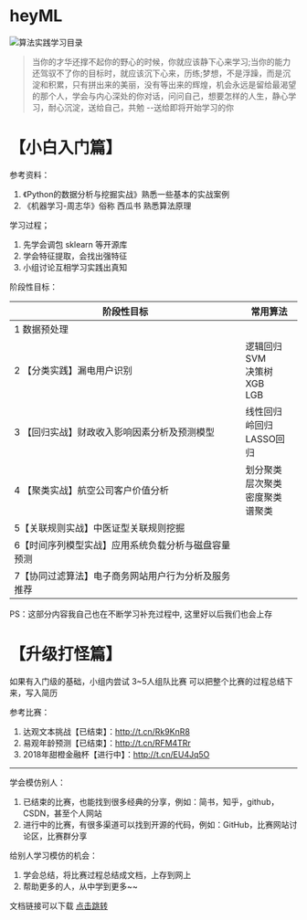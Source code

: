 # heyML
![算法实践学习目录](https://github.com/heyCrazyData/heyML/blob/master/sjml_v0.1.png)

> 当你的才华还撑不起你的野心的时候，你就应该静下心来学习;当你的能力还驾驭不了你的目标时，就应该沉下心来，历练;梦想，不是浮躁，而是沉淀和积累，只有拼出来的美丽，没有等出来的辉煌，机会永远是留给最渴望的那个人，学会与内心深处的你对话，问问自己，想要怎样的人生，静心学习，耐心沉淀，送给自己，共勉	--送给即将开始学习的你		

# 【小白入门篇】

参考资料：

1. 《Python的数据分析与挖掘实战》熟悉一些基本的实战案例
2. 《机器学习-周志华》俗称 西瓜书 熟悉算法原理

学习过程；

1. 先学会调包 sklearn 等开源库
2. 学会特征提取，会找出强特征
3. 小组讨论互相学习实践出真知

阶段性目标：

| 阶段性目标| 常用算法|
| --- | --- | 
| 1 数据预处理| | |
| 2 【分类实践】漏电用户识别 | 逻辑回归<br>SVM<br>决策树<br>XGB<br>LGB|
| 3 【回归实战】财政收入影响因素分析及预测模型 | 线性回归<br>岭回归<br>LASSO回归 |
| 4 【聚类实战】航空公司客户价值分析 | 划分聚类<br>层次聚类<br>密度聚类<br>谱聚类 | 
| 5【关联规则实战】中医证型关联规则挖掘 |
| 6【时间序列模型实战】应用系统负载分析与磁盘容量预测 |
| 7【协同过滤算法】电子商务网站用户行为分析及服务推荐 |

PS：这部分内容我自己也在不断学习补充过程中, 这里好以后我们也会上存




# 【升级打怪篇】

如果有入门级的基础，小组内尝试 3~5人组队比赛
可以把整个比赛的过程总结下来，写入简历

参考比赛：
1. 达观文本挑战【已结束】：http://t.cn/Rk9KnR8
2. 易观年龄预测【已结束】：http://t.cn/RFM4TRr
3. 2018年甜橙金融杯【进行中】：http://t.cn/EU4Jq5O

----------

学会模仿别人：
1. 已结束的比赛，也能找到很多经典的分享，例如：简书，知乎，github，CSDN，甚至个人网站
2. 进行中的比赛，有很多渠道可以找到开源的代码，例如：GitHub，比赛网站讨论区，比赛群分享

给别人学习模仿的机会：
1. 学会总结，将比赛过程总结成文档，上存到网上 
2. 帮助更多的人，从中学到更多~~


文档链接可以下载 [点击跳转](https://yiqixie.com/s/home/fcAC7001zMYN0kRfvzZJ5vjYp)






